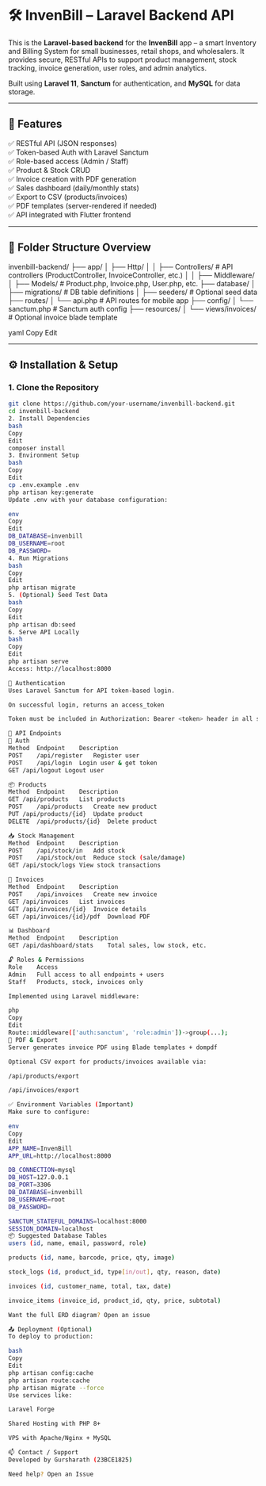 # 🛠️ InvenBill – Laravel Backend API

This is the **Laravel-based backend** for the **InvenBill** app – a smart Inventory and Billing System for small businesses, retail shops, and wholesalers. It provides secure, RESTful APIs to support product management, stock tracking, invoice generation, user roles, and admin analytics.

Built using **Laravel 11**, **Sanctum** for authentication, and **MySQL** for data storage.

---

## 🚀 Features

✅ RESTful API (JSON responses)  
✅ Token-based Auth with Laravel Sanctum  
✅ Role-based access (Admin / Staff)  
✅ Product & Stock CRUD  
✅ Invoice creation with PDF generation  
✅ Sales dashboard (daily/monthly stats)  
✅ Export to CSV (products/invoices)  
✅ PDF templates (server-rendered if needed)  
✅ API integrated with Flutter frontend

---

## 📁 Folder Structure Overview

invenbill-backend/
├── app/
│ ├── Http/
│ │ ├── Controllers/ # API controllers (ProductController, InvoiceController, etc.)
│ │ ├── Middleware/
│ ├── Models/ # Product.php, Invoice.php, User.php, etc.
├── database/
│ ├── migrations/ # DB table definitions
│ ├── seeders/ # Optional seed data
├── routes/
│ └── api.php # API routes for mobile app
├── config/
│ └── sanctum.php # Sanctum auth config
├── resources/
│ └── views/invoices/ # Optional invoice blade template

yaml
Copy
Edit

---

## ⚙️ Installation & Setup

### 1. Clone the Repository
```bash
git clone https://github.com/your-username/invenbill-backend.git
cd invenbill-backend
2. Install Dependencies
bash
Copy
Edit
composer install
3. Environment Setup
bash
Copy
Edit
cp .env.example .env
php artisan key:generate
Update .env with your database configuration:

env
Copy
Edit
DB_DATABASE=invenbill
DB_USERNAME=root
DB_PASSWORD=
4. Run Migrations
bash
Copy
Edit
php artisan migrate
5. (Optional) Seed Test Data
bash
Copy
Edit
php artisan db:seed
6. Serve API Locally
bash
Copy
Edit
php artisan serve
Access: http://localhost:8000

🔐 Authentication
Uses Laravel Sanctum for API token-based login.

On successful login, returns an access_token

Token must be included in Authorization: Bearer <token> header in all subsequent API requests

📡 API Endpoints
🔑 Auth
Method	Endpoint	Description
POST	/api/register	Register user
POST	/api/login	Login user & get token
GET	/api/logout	Logout user

📦 Products
Method	Endpoint	Description
GET	/api/products	List products
POST	/api/products	Create new product
PUT	/api/products/{id}	Update product
DELETE	/api/products/{id}	Delete product

📥 Stock Management
Method	Endpoint	Description
POST	/api/stock/in	Add stock
POST	/api/stock/out	Reduce stock (sale/damage)
GET	/api/stock/logs	View stock transactions

🧾 Invoices
Method	Endpoint	Description
POST	/api/invoices	Create new invoice
GET	/api/invoices	List invoices
GET	/api/invoices/{id}	Invoice details
GET	/api/invoices/{id}/pdf	Download PDF

📊 Dashboard
Method	Endpoint	Description
GET	/api/dashboard/stats	Total sales, low stock, etc.

🔓 Roles & Permissions
Role	Access
Admin	Full access to all endpoints + users
Staff	Products, stock, invoices only

Implemented using Laravel middleware:

php
Copy
Edit
Route::middleware(['auth:sanctum', 'role:admin'])->group(...);
📄 PDF & Export
Server generates invoice PDF using Blade templates + dompdf

Optional CSV export for products/invoices available via:

/api/products/export

/api/invoices/export

✅ Environment Variables (Important)
Make sure to configure:

env
Copy
Edit
APP_NAME=InvenBill
APP_URL=http://localhost:8000

DB_CONNECTION=mysql
DB_HOST=127.0.0.1
DB_PORT=3306
DB_DATABASE=invenbill
DB_USERNAME=root
DB_PASSWORD=

SANCTUM_STATEFUL_DOMAINS=localhost:8000
SESSION_DOMAIN=localhost
📦 Suggested Database Tables
users (id, name, email, password, role)

products (id, name, barcode, price, qty, image)

stock_logs (id, product_id, type[in/out], qty, reason, date)

invoices (id, customer_name, total, tax, date)

invoice_items (invoice_id, product_id, qty, price, subtotal)

Want the full ERD diagram? Open an issue

📤 Deployment (Optional)
To deploy to production:

bash
Copy
Edit
php artisan config:cache
php artisan route:cache
php artisan migrate --force
Use services like:

Laravel Forge

Shared Hosting with PHP 8+

VPS with Apache/Nginx + MySQL

📫 Contact / Support
Developed by Gursharath (23BCE1825)

Need help? Open an Issue

